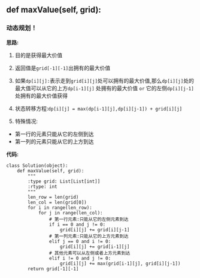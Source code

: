 ## def maxValue(self, grid):
### 动态规划！
**思路:**
1. 目的是获得最大价值
2. 返回值是`grid[-1][-1]`出拥有的最大价值
3. 如果`dp[i][j]:`表示走到`grid[i][j]`处可以拥有的最大价值,那么`dp[i][j]`处的最大值可以从它的上方`dp[i-1][j]`
处拥有的最大价值 `or` 它的左侧`dp[i][j-1]`处拥有的最大价值获得
   
4. 状态转移方程:`dp[i][j] = max(dp[i-1][j],dp[i][j-1]) + grid[i][j]`

5. 特殊情况:
* 第一行的元素只能从它的左侧到达
* 第一列的元素只能从它的上方到达

**代码:**
```
class Solution(object):
    def maxValue(self, grid):
        """
        :type grid: List[List[int]]
        :rtype: int
        """
        len_row = len(grid)
        len_col = len(grid[0])
        for i in range(len_row):
            for j in range(len_col):
                # 第一行元素:只能从它的左侧元素到达
                if i == 0 and j != 0:
                    grid[i][j] += grid[i][j-1]
                # 第一列元素:只能从它的上方元素到达
                elif j == 0 and i != 0:
                    grid[i][j] += grid[i-1][j]
                # 其他元素可以从左侧或者上方元素到达
                elif i != 0 and j != 0:
                    grid[i][j] += max(grid[i-1][j], grid[i][j-1])
        return grid[-1][-1]
```